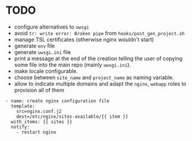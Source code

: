 # TODO

 - configure alternatives to ``uwsgi``
 - avoid ``tr: write error: Broken pipe`` from ``hooks/post_gen_project.sh``
 - manage TSL certificates (otherwise nginx wouldn't start)
 - generate ``env`` file
 - generate ``uwsgi.ini`` file
 - print a message at the end of the creation telling the user of copying some file
   into the main repo (mainly ``uwsgi.ini``).
 - make locale configurable.
 - choose between ``site_name`` and ``project_name`` as naming variable.
 - allow to indicate multiple domains and adapt the ``nginx``, ``webapp`` roles
   to provision all of them

```
- name: create nginx configuration file
  template:
    src=nginx.conf.j2
    dest=/etc/nginx/sites-available/{{ item }}
  with_items: {{ sites }}
  notify:
    - restart nginx
```
